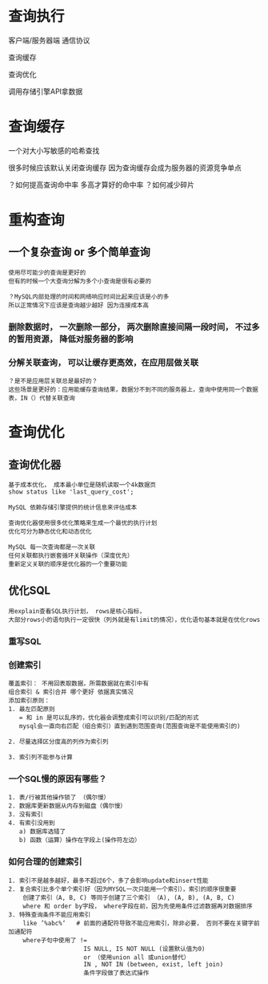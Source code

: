 # 查询执行
   客户端/服务器端 通信协议
   
   查询缓存
   
   查询优化 
   
   调用存储引擎API拿数据

# 查询缓存
  一个对大小写敏感的哈希查找
  
  很多时候应该默认关闭查询缓存
  因为查询缓存会成为服务器的资源竞争单点
  
  ？如何提高查询命中率 多高才算好的命中率
  ？如何减少碎片
  
  

# 重构查询
## 一个复杂查询 or 多个简单查询
    使用尽可能少的查询是更好的
    但有的时候一个大查询分解为多个小查询是很有必要的
    
    ？MySQL内部处理的时间和网络响应时间比起来应该是小的多
    所以正常情况下应该是查询越少越好 因为连接成本高
    
### 删除数据时， 一次删除一部分， 两次删除直接间隔一段时间， 不过多的暂用资源， 降低对服务器的影响

### 分解关联查询， 可以让缓存更高效，在应用层做关联
    ？是不是应用层关联总是最好的？
    这些场景是更好的：应用能缓存查询结果，数据分不到不同的服务器上，查询中使用同一个数据表，IN（）代替关联查询


# 查询优化
## 查询优化器
    基于成本优化， 成本最小单位是随机读取一个4k数据页
    show status like 'last_query_cost';
    
    MySQL 依赖存储引擎提供的统计信息来评估成本
    
    查询优化器使用很多优化策略来生成一个最优的执行计划
    优化可分为静态优化和动态优化
    
    MySQL 每一次查询都是一次关联
    任何关联都执行嵌套循环关联操作（深度优先）
    重新定义关联的顺序是优化器的一个重要功能
    
    
## 优化SQL
    用explain查看SQL执行计划， rows是核心指标，
    大部分rows小的语句执行一定很快（列外就是有limit的情况），优化语句基本就是在优化rows
### 重写SQL
### 创建索引
    覆盖索引： 不用回表取数据，所需数据就在索引中有
    组合索引 & 索引合并 哪个更好 依据真实情况
    添加索引原则：
    1. 最左匹配原则
       = 和 in 是可以乱序的，优化器会调整成索引可以识别/匹配的形式
       mysql会一直向右匹配（组合索引）直到遇到范围查询(范围查询是不能使用索引的)
       
    2. 尽量选择区分度高的列作为索引列
    
    3. 索引列不能参与计算
       
### 一个SQL慢的原因有哪些？
    1. 表/行被其他操作锁了 （偶尔慢）
    2. 数据库更新数据从内存到磁盘（偶尔慢）
    3. 没有索引
    4. 有索引没用到
       a) 数据库选错了
       b) 函数（运算）操作在字段上(操作符左边）

### 如何合理的创建索引
    1. 索引不是越多越好，最多不超过6个，多了会影响update和insert性能
    2. 复合索引比多个单个索引好（因为MYSQL一次只能用一个索引），索引的顺序很重要
        创建了索引（A, B, C) 等同于创建了三个索引 （A), (A, B), (A, B, C)
        where 和 order by字段， where字段在前，因为先使用条件过滤数据再对数据排序
    3. 特殊查询条件不能应用索引
        like ’%abc%‘   # 前面的通配符导致不能应用索引，除非必要， 否则不要在关键字前加通配符
        where子句中使用了 !=   
                         IS NULL, IS NOT NULL (设置默认值为0)
                         or （使用union all 或union替代） 
                         IN , NOT IN (between, exist, left join)
                         条件字段做了表达式操作
        
